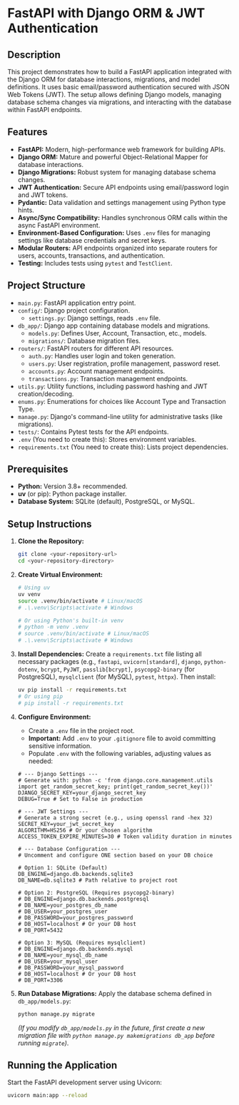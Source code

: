 # FastAPI with Django ORM & JWT Authentication

## Description

This project demonstrates how to build a FastAPI application integrated with the Django ORM for database interactions, migrations, and model definitions. It uses basic email/password authentication secured with JSON Web Tokens (JWT). The setup allows defining Django models, managing database schema changes via migrations, and interacting with the database within FastAPI endpoints.

## Features

* **FastAPI:** Modern, high-performance web framework for building APIs.
* **Django ORM:** Mature and powerful Object-Relational Mapper for database interactions.
* **Django Migrations:** Robust system for managing database schema changes.
* **JWT Authentication:** Secure API endpoints using email/password login and JWT tokens.
* **Pydantic:** Data validation and settings management using Python type hints.
* **Async/Sync Compatibility:** Handles synchronous ORM calls within the async FastAPI environment.
* **Environment-Based Configuration:** Uses `.env` files for managing settings like database credentials and secret keys.
* **Modular Routers:** API endpoints organized into separate routers for users, accounts, transactions, and authentication.
* **Testing:** Includes tests using `pytest` and `TestClient`.

## Project Structure

* `main.py`: FastAPI application entry point.
* `config/`: Django project configuration.
    * `settings.py`: Django settings, reads `.env` file.
* `db_app/`: Django app containing database models and migrations.
    * `models.py`: Defines User, Account, Transaction, etc., models.
    * `migrations/`: Database migration files.
* `routers/`: FastAPI routers for different API resources.
    * `auth.py`: Handles user login and token generation.
    * `users.py`: User registration, profile management, password reset.
    * `accounts.py`: Account management endpoints.
    * `transactions.py`: Transaction management endpoints.
* `utils.py`: Utility functions, including password hashing and JWT creation/decoding.
* `enums.py`: Enumerations for choices like Account Type and Transaction Type.
* `manage.py`: Django's command-line utility for administrative tasks (like migrations).
* `tests/`: Contains Pytest tests for the API endpoints.
* `.env` (You need to create this): Stores environment variables.
* `requirements.txt` (You need to create this): Lists project dependencies.

## Prerequisites

* **Python:** Version 3.8+ recommended.
* **uv** (or pip): Python package installer.
* **Database System:** SQLite (default), PostgreSQL, or MySQL.

## Setup Instructions

1.  **Clone the Repository:**
    ```bash
    git clone <your-repository-url>
    cd <your-repository-directory>
    ```

2.  **Create Virtual Environment:**
    ```bash
    # Using uv
    uv venv
    source .venv/bin/activate # Linux/macOS
    # .\.venv\Scripts\activate # Windows

    # Or using Python's built-in venv
    # python -m venv .venv
    # source .venv/bin/activate # Linux/macOS
    # .\.venv\Scripts\activate # Windows
    ```

3.  **Install Dependencies:**
    Create a `requirements.txt` file listing all necessary packages (e.g., `fastapi`, `uvicorn[standard]`, `django`, `python-dotenv`, `bcrypt`, `PyJWT`, `passlib[bcrypt]`, `psycopg2-binary` (for PostgreSQL), `mysqlclient` (for MySQL), `pytest`, `httpx`). Then install:
    ```bash
    uv pip install -r requirements.txt
    # Or using pip
    # pip install -r requirements.txt
    ```

4.  **Configure Environment:**
    * Create a `.env` file in the project root.
    * **Important:** Add `.env` to your `.gitignore` file to avoid committing sensitive information.
    * Populate `.env` with the following variables, adjusting values as needed:

    ```dotenv
    # --- Django Settings ---
    # Generate with: python -c 'from django.core.management.utils import get_random_secret_key; print(get_random_secret_key())'
    DJANGO_SECRET_KEY=your_django_secret_key
    DEBUG=True # Set to False in production

    # --- JWT Settings ---
    # Generate a strong secret (e.g., using openssl rand -hex 32)
    SECRET_KEY=your_jwt_secret_key
    ALGORITHM=HS256 # Or your chosen algorithm
    ACCESS_TOKEN_EXPIRE_MINUTES=30 # Token validity duration in minutes

    # --- Database Configuration ---
    # Uncomment and configure ONE section based on your DB choice

    # Option 1: SQLite (Default)
    DB_ENGINE=django.db.backends.sqlite3
    DB_NAME=db.sqlite3 # Path relative to project root

    # Option 2: PostgreSQL (Requires psycopg2-binary)
    # DB_ENGINE=django.db.backends.postgresql
    # DB_NAME=your_postgres_db_name
    # DB_USER=your_postgres_user
    # DB_PASSWORD=your_postgres_password
    # DB_HOST=localhost # Or your DB host
    # DB_PORT=5432

    # Option 3: MySQL (Requires mysqlclient)
    # DB_ENGINE=django.db.backends.mysql
    # DB_NAME=your_mysql_db_name
    # DB_USER=your_mysql_user
    # DB_PASSWORD=your_mysql_password
    # DB_HOST=localhost # Or your DB host
    # DB_PORT=3306
    ```

5.  **Run Database Migrations:**
    Apply the database schema defined in `db_app/models.py`:
    ```bash
    python manage.py migrate
    ```
    *(If you modify `db_app/models.py` in the future, first create a new migration file with `python manage.py makemigrations db_app` before running `migrate`)*.

## Running the Application

Start the FastAPI development server using Uvicorn:
```bash
uvicorn main:app --reload